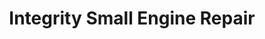 ---
title: "Integrity Small Engine Repair"
url: /wenatchee/integrity-small-engine-repair/
shop: hardware
---